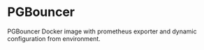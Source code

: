 PGBouncer
=========

PGBouncer Docker image with prometheus exporter and dynamic configuration 
from environment.



